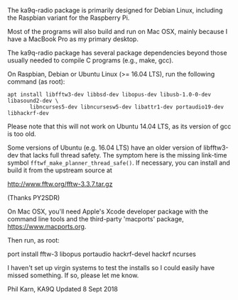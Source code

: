 The ka9q-radio package is primarily designed for Debian Linux,
including the Raspbian variant for the Raspberry Pi.

Most of the programs will also build and run on Mac OSX,
mainly because I have a MacBook Pro as my primary desktop.

The ka9q-radio package has several package dependencies beyond those
usually needed to compile C programs (e.g., make, gcc).

On Raspbian, Debian or Ubuntu Linux (>= 16.04 LTS), run the following command (as root):

```
apt install libfftw3-dev libbsd-dev libopus-dev libusb-1.0-0-dev libasound2-dev \ 
       libncurses5-dev libncursesw5-dev libattr1-dev portaudio19-dev libhackrf-dev
```
Please note that this will not work on Ubuntu 14.04 LTS, as its version of gcc is too old.

Some versions of Ubuntu (e.g. 16.04 LTS) have an older version of libfftw3-dev that lacks full
thread safety. The symptom here is the missing link-time symbol
`fftwf_make_planner_thread_safe()`. If necessary, you can install and build it from the upstream source at

   http://www.fftw.org/fftw-3.3.7.tar.gz

(Thanks PY2SDR)

On Mac OSX, you'll need Apple's Xcode developer package with the command
line tools and the third-party 'macports' package, https://www.macports.org.

Then run, as root:

port install fftw-3 libopus portaudio hackrf-devel hackrf ncurses

I haven't set up virgin systems to test the installs so I could easily have missed something. If so, please let me know.

Phil Karn, KA9Q
Updated 8 Sept 2018
